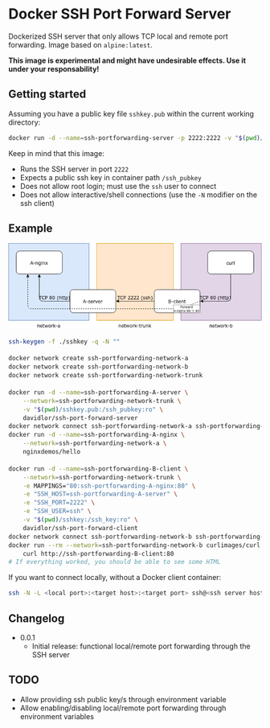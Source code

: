 # Docker SSH Port Forward Server

Dockerized SSH server that only allows TCP local and remote port forwarding. Image based on `alpine:latest`.

**This image is experimental and might have undesirable effects. Use it under your responsability!**

## Getting started

Assuming you have a public key file `sshkey.pub` within the current working directory:

```bash
docker run -d --name=ssh-portforwarding-server -p 2222:2222 -v "$(pwd)/sshkey.pub:/ssh_pubkey:ro" davidlor/ssh-port-forward-server
```

Keep in mind that this image:

- Runs the SSH server in port `2222`
- Expects a public ssh key in container path `/ssh_pubkey`
- Does not allow root login; must use the `ssh` user to connect
- Does not allow interactive/shell connections (use the `-N` modifier on the ssh client)

## Example

![Diagram](docs/diagram.png)

```bash
ssh-keygen -f ./sshkey -q -N ""

docker network create ssh-portforwarding-network-a
docker network create ssh-portforwarding-network-b
docker network create ssh-portforwarding-network-trunk

docker run -d --name=ssh-portforwarding-A-server \
    --network=ssh-portforwarding-network-trunk \
    -v "$(pwd)/sshkey.pub:/ssh_pubkey:ro" \
    davidlor/ssh-port-forward-server
docker network connect ssh-portforwarding-network-a ssh-portforwarding-A-server
docker run -d --name=ssh-portforwarding-A-nginx \
    --network=ssh-portforwarding-network-a \
    nginxdemos/hello

docker run -d --name=ssh-portforwarding-B-client \
    --network=ssh-portforwarding-network-trunk \
    -e MAPPINGS="80:ssh-portforwarding-A-nginx:80" \
    -e "SSH_HOST=ssh-portforwarding-A-server" \
    -e "SSH_PORT=2222" \
    -e "SSH_USER=ssh" \
    -v "$(pwd)/sshkey:/ssh_key:ro" \
    davidlor/ssh-port-forward-client
docker network connect ssh-portforwarding-network-b ssh-portforwarding-B-client
docker run --rm --network=ssh-portforwarding-network-b curlimages/curl \
    curl http://ssh-portforwarding-B-client:80
# If everything worked, you should be able to see some HTML
```

If you want to connect locally, without a Docker client container:

```bash
ssh -N -L <local port>:<target host>:<target port> ssh@<ssh server host> -p 2222
```

## Changelog

- 0.0.1
    - Initial release: functional local/remote port forwarding through the SSH server

## TODO

- Allow providing ssh public key/s through environment variable
- Allow enabling/disabling local/remote port forwarding through environment variables
